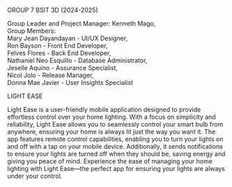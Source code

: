 GROUP 7
BSIT 3D (2024-2025)

Group Leader and Project Manager: Kenneth Mago,        
Group Members:    
  Mary Jean Dayandayan - UI/UX Designer,    
  Ron Bayson - Front End Developer,    
  Felves Flores - Back End Developer,    
  Nathaniel Neo Esquillo - Database Administrator,    
  Jeselle Aquino - Assurance Specialist,    
  Nicol Jolo - Release Manager,    
  Donna Mae Javier - User Insights Specialist    


LIGHT EASE

Light Ease is a user-friendly mobile application designed to provide effortless control over your home lighting. 
With a focus on simplicity and reliability, Light Ease allows you to seamlessly control your smart bulb from anywhere, ensuring your home is always lit just the way you want it. 
The app features remote control capabilities, enabling you to turn your lights on and off with a tap on your mobile device. 
Additionally, it sends notifications to ensure your lights are turned off when they should be, saving energy and giving you peace of mind. 
Experience the ease of managing your home lighting with Light Ease—the perfect app for ensuring your lights are always under your control.

